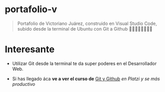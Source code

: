 # portafolio-v

> Portafolio de Victoriano Ju&aacute;rez, construido en Visual Studio Code, subido desde la terminal de Ubuntu con Git a Github 💚💚💚💚💚💚💚💚



# Interesante

* Utilizar Git desde la terminal te da super poderes en el Desarrollador Web.

* Si has llegado &aacute;ca **ve a ver el curso de** [Git y Github](https://platzi.com/cursos/git-github/ "Git-Github") _en Platzi y se m&aacute;s productivo_
 
